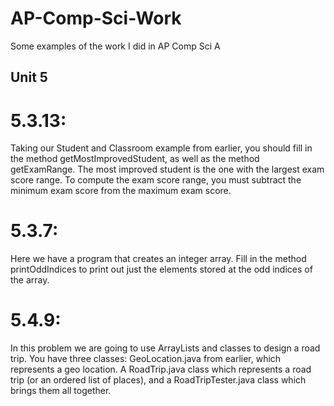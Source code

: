 # AP-Comp-Sci-Work
Some examples of the work I did in AP Comp Sci A

## Unit 5
# 5.3.13:
Taking our Student and Classroom example from earlier, you should fill in the method getMostImprovedStudent, as well as the method getExamRange. The most improved student is the one with the largest exam score range. To compute the exam score range, you must subtract the minimum exam score from the maximum exam score.

# 5.3.7:
Here we have a program that creates an integer array. Fill in the method printOddIndices to print out just the elements stored at the odd indices of the array.

# 5.4.9:
In this problem we are going to use ArrayLists and classes to design a road trip. You have three classes: GeoLocation.java from earlier, which represents a geo location. A RoadTrip.java class which represents a road trip (or an ordered list of places), and a RoadTripTester.java class which brings them all together.
